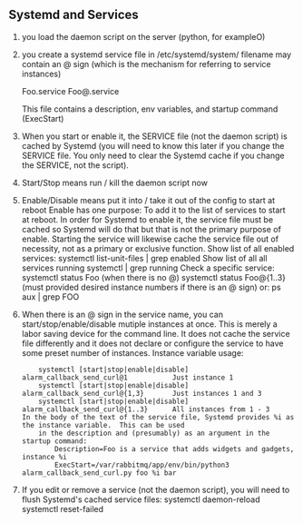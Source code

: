 ## Systemd and Services

1. you load the daemon script on the server (python, for exampleO)
2. you create a systemd service file in   /etc/systemd/system/
   filename may contain an @ sign (which is the mechanism for referring to service instances)
        
    Foo.service 
    Foo@.service

    This file contains a description, env variables, and startup command (ExecStart)
3.  When you start or enable it,  the SERVICE file (not the daemon script) is 
        cached by Systemd (you will need to know this later if you change the SERVICE file.
        You only need to clear the Systemd cache if you change the SERVICE, not the script).
4.  Start/Stop       means run / kill the daemon script now
5.  Enable/Disable   means put it into / take it out of the config to start at reboot
        Enable has one purpose:  To add it to the list of services to start at reboot.
            In order for Systemd to enable it, the service file must be cached so Systemd will do
            that but that is not the primary purpose of enable.  Starting the service will likewise
            cache the service file out of necessity, not as a primary or exclusive function.
        Show list of all enabled services:
            systemctl list-unit-files | grep enabled
        Show list of all all services running
            systemctl | grep running
        Check a specific service:
            systemctl status Foo            (when there is no @)
            systemctl status Foo@{1..3}     (must provided desired instance numbers if there is an @ sign)
            or:  ps aux | grep FOO
6.  When there is an @ sign in the service name,  you can   start/stop/enable/disable   mutiple instances at once.
        This is merely a labor saving device for the command line.  It does not cache the service file differently
            and it does not declare or configure the service to have some preset number of instances.
        Instance variable usage:
        
            systemctl [start|stop|enable|disable] alarm_callback_send_curl@1           Just instance 1
            systemctl [start|stop|enable|disable] alarm_callback_send_curl@{1,3}       Just instances 1 and 3
            systemctl [start|stop|enable|disable] alarm_callback_send_curl@{1..3}      All instances from 1 - 3
        In the body of the text of the service file, Systemd provides %i as the instance variable.  This can be used
            in the description and (presumably) as an argument in the startup command:
                Description=Foo is a service that adds widgets and gadgets, instance %i
                ExecStart=/var/rabbitmq/app/env/bin/python3 alarm_callback_send_curl.py foo %i bar
        
7.  If you edit or remove a service (not the daemon script),  you will need to flush Systemd's cached service files: 
    systemctl daemon-reload
    systemctl reset-failed
